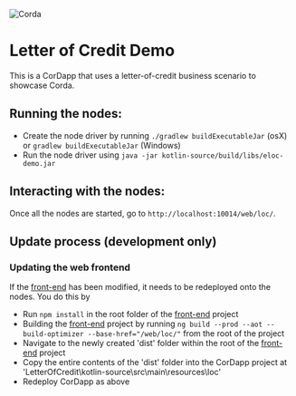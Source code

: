 ![Corda](https://www.corda.net/wp-content/uploads/2016/11/fg005_corda_b.png)

# Letter of Credit Demo

This is a CorDapp that uses a letter-of-credit business scenario to showcase Corda.

## Running the nodes:

* Create the node driver by running `./gradlew buildExecutableJar` (osX) or `gradlew buildExecutableJar` (Windows)
* Run the node driver using `java -jar kotlin-source/build/libs/eloc-demo.jar`

## Interacting with the nodes:

Once all the nodes are started, go to `http://localhost:10014/web/loc/`.

## Update process (development only)

### Updating the web frontend

If the [front-end](https://github.com/corda/LetterOfCreditWeb) has been modified, it needs to be redeployed onto the nodes. You do this by

* Run `npm install` in the root folder of the [front-end](https://github.com/corda/LetterOfCreditWeb) project
* Building the [front-end](https://github.com/corda/LetterOfCreditWeb) project by running `ng build --prod --aot --build-optimizer --base-href="/web/loc/"` from the root of the project
* Navigate to the newly created 'dist' folder within the root of the [front-end](https://github.com/corda/LetterOfCreditWeb) project
* Copy the entire contents of the 'dist' folder into the CorDapp project at 'LetterOfCredit\kotlin-source\src\main\resources\loc'
* Redeploy CorDapp as above
